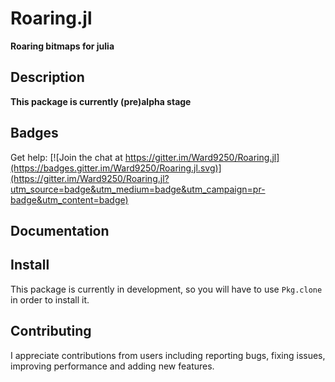 # Roaring.jl

**Roaring bitmaps for julia**

## Description

**This package is currently (pre)alpha stage**

## Badges

Get help: [![Join the chat at https://gitter.im/Ward9250/Roaring.jl](https://badges.gitter.im/Ward9250/Roaring.jl.svg)](https://gitter.im/Ward9250/Roaring.jl?utm_source=badge&utm_medium=badge&utm_campaign=pr-badge&utm_content=badge)

## Documentation

## Install

This package is currently in development, so you will have to use
`Pkg.clone` in order to install it.


## Contributing

I appreciate contributions from users including reporting bugs, fixing issues,
improving performance and adding new features.
